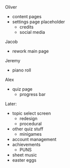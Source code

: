 Oliver
 - content pages
 - settings page placeholder
   - credits
   - social media

Jacob
 - rework main page

Jeremy
 - piano roll

Alex
 - quiz page
   - progress bar

Later:
 - topic select screen
   - redesign
   - procedural
 - other quiz stuff
   - minigames
 - account management
 - achievements
   - PUNS
 - sheet music
 - easter eggs
